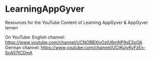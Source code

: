 # LearningAppGyver
Resources for the YouTube Content of Learning AppGyver &amp; AppGyver lernen

On YouTube:
English channel: https://www.youtube.com/channel/UCNOBBXlyOzlU6mNP9sE2pOA
German channel: https://www.youtube.com/channel/UCtKulyKyFzEx-ScA57tCDmA
